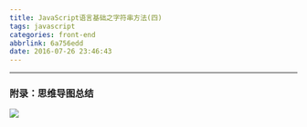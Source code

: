 ```yaml
---
title: JavaScript语言基础之字符串方法(四)
tags: javascript
categories: front-end
abbrlink: 6a756edd
date: 2016-07-26 23:46:43
---
```


---
<!--more-->

### 附录：思维导图总结

![](http://7xq6al.com1.z0.glb.clouddn.com/JavaScript%20%E5%AD%97%E7%AC%A6%E4%B8%B2%E5%87%BD%E6%95%B0.gif)

